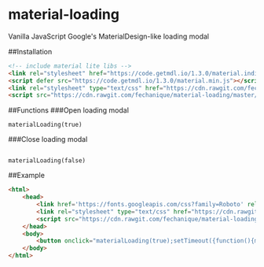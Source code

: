 # material-loading
Vanilla JavaScript Google's MaterialDesign-like loading modal

##Installation
```html
<!-- include material lite libs -->
<link rel="stylesheet" href="https://code.getmdl.io/1.3.0/material.indigo-pink.min.css">
<script defer src="https://code.getmdl.io/1.3.0/material.min.js"></script>
<link rel="stylesheet" type="text/css" href="https://cdn.rawgit.com/fechanique/material-loading/master/material-loading.css">
<script src="https://cdn.rawgit.com/fechanique/material-loading/master/material-loading.js"></script>
```
##Functions
###Open loading modal
```javscript
materialLoading(true)
```

###Close loading modal
```javscript

materialLoading(false)
```

##Example
```html
<html>
	<head>
		<link href='https://fonts.googleapis.com/css?family=Roboto' rel='stylesheet' type='text/css'>
		<link rel="stylesheet" type="text/css" href="https://cdn.rawgit.com/fechanique/material-loading/master/material-loading.css">
		<script src="https://cdn.rawgit.com/fechanique/material-loading/master/material-loading.js"></script>
	</head>
	<body>
		<button onclick="materialLoading(true);setTimeout({function(){materialLoading(false)}},3000)">Open loading modal</button>
	</body>
</html>
```
